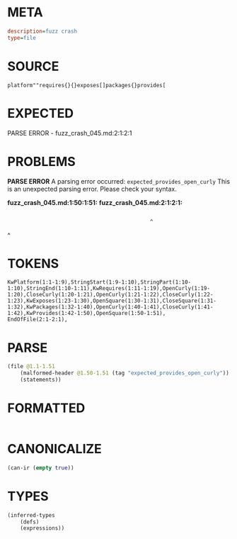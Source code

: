 # META
~~~ini
description=fuzz crash
type=file
~~~
# SOURCE
~~~roc
platform""requires{}{}exposes[]packages{}provides[
~~~
# EXPECTED
PARSE ERROR - fuzz_crash_045.md:2:1:2:1
# PROBLEMS
**PARSE ERROR**
A parsing error occurred: `expected_provides_open_curly`
This is an unexpected parsing error. Please check your syntax.

**fuzz_crash_045.md:1:50:1:51:**
**fuzz_crash_045.md:2:1:2:1:**
```roc

```
                                                 ^
^


# TOKENS
~~~zig
KwPlatform(1:1-1:9),StringStart(1:9-1:10),StringPart(1:10-1:10),StringEnd(1:10-1:11),KwRequires(1:11-1:19),OpenCurly(1:19-1:20),CloseCurly(1:20-1:21),OpenCurly(1:21-1:22),CloseCurly(1:22-1:23),KwExposes(1:23-1:30),OpenSquare(1:30-1:31),CloseSquare(1:31-1:32),KwPackages(1:32-1:40),OpenCurly(1:40-1:41),CloseCurly(1:41-1:42),KwProvides(1:42-1:50),OpenSquare(1:50-1:51),
EndOfFile(2:1-2:1),
~~~
# PARSE
~~~clojure
(file @1.1-1.51
	(malformed-header @1.50-1.51 (tag "expected_provides_open_curly"))
	(statements))
~~~
# FORMATTED
~~~roc
~~~
# CANONICALIZE
~~~clojure
(can-ir (empty true))
~~~
# TYPES
~~~clojure
(inferred-types
	(defs)
	(expressions))
~~~
